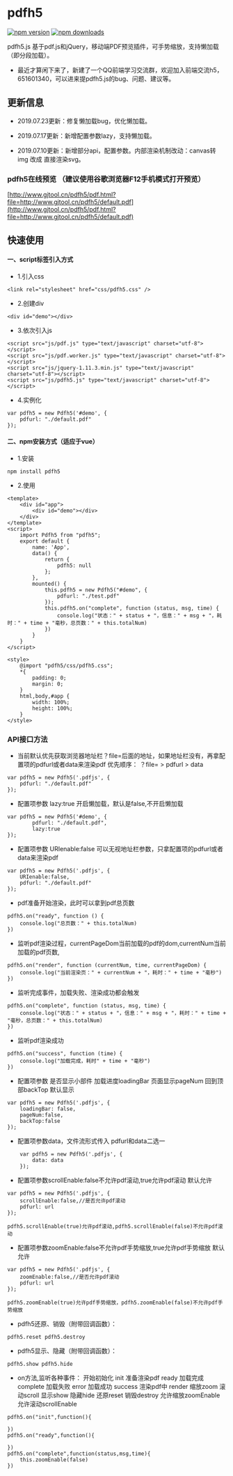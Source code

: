 # pdfh5

[![npm version](https://img.shields.io/npm/v/pdfh5.svg)](https://www.npmjs.com/package/pdfh5)
[![npm downloads](https://img.shields.io/npm/dt/pdfh5.svg)](https://www.npmjs.com/package/pdfh5)

pdfh5.js 基于pdf.js和jQuery，移动端PDF预览插件，可手势缩放，支持懒加载（即分段加载）。
- 最近才算闲下来了，新建了一个QQ前端学习交流群，欢迎加入前端交流h5，651601340，可以进来提pdfh5.js的bug、问题、建议等。

## 更新信息

- 2019.07.23更新：修复懒加载bug，优化懒加载。

- 2019.07.17更新：新增配置参数lazy，支持懒加载。

- 2019.07.10更新：新增部分api，配置参数。内部渲染机制改动：canvas转img 改成 直接渲染svg。

### pdfh5在线预览 （建议使用谷歌浏览器F12手机模式打开预览）
[http://www.gjtool.cn/pdfh5/pdf.html?file=http://www.gjtool.cn/pdfh5/default.pdf](http://www.gjtool.cn/pdfh5/pdf.html?file=http://www.gjtool.cn/pdfh5/default.pdf)  

## 快速使用

#### 一、script标签引入方式

- 	1.引入css   

```
<link rel="stylesheet" href="css/pdfh5.css" />
```

- 	2.创建div  

```
<div id="demo"></div>
```

- 	3.依次引入js   

```
<script src="js/pdf.js" type="text/javascript" charset="utf-8"></script>
<script src="js/pdf.worker.js" type="text/javascript" charset="utf-8"></script>
<script src="js/jquery-1.11.3.min.js" type="text/javascript" charset="utf-8"></script>
<script src="js/pdfh5.js" type="text/javascript" charset="utf-8"></script>
```

- 	4.实例化

```
var pdfh5 = new Pdfh5('#demo', {
    pdfurl: "./default.pdf"
});
```

####  二、npm安装方式（适应于vue）

- 	1.安装

```
npm install pdfh5
```
- 	2.使用

```
<template>
	<div id="app">
		<div id="demo"></div>
	</div>
</template>
<script>
	import Pdfh5 from "pdfh5";
	export default {
		name: 'App',
		data() {
			return {
				pdfh5: null
			};
		},
		mounted() {
			this.pdfh5 = new Pdfh5("#demo", {
				pdfurl: "./test.pdf" 
			});
			this.pdfh5.on("complete", function (status, msg, time) {
				console.log("状态：" + status + "，信息：" + msg + "，耗时：" + time + "毫秒，总页数：" + this.totalNum)
			})
		}
	}
</script>

<style>
	@import "pdfh5/css/pdfh5.css";
	*{
		padding: 0;
		margin: 0;
	}
	html,body,#app {
		width: 100%;
		height: 100%;
	}
</style>
```

### API接口方法

- 	当前默认优先获取浏览器地址栏？file=后面的地址，如果地址栏没有，再拿配置项的pdfurl或者data来渲染pdf
	优先顺序：  ？file= > pdfurl > data

```
var pdfh5 = new Pdfh5('.pdfjs', {
	pdfurl: "./default.pdf"
});
```

- 	配置项参数 lazy:true 开启懒加载，默认是false,不开启懒加载

```
var pdfh5 = new Pdfh5('#demo', {
		pdfurl: "./default.pdf",
		lazy:true 
});
```

- 	配置项参数 URIenable:false 可以无视地址栏参数，只拿配置项的pdfurl或者data来渲染pdf

```
var pdfh5 = new Pdfh5('.pdfjs', {
	URIenable:false,
	pdfurl: "./default.pdf"
});
```

- 	pdf准备开始渲染，此时可以拿到pdf总页数

```
pdfh5.on("ready", function () {
	console.log("总页数：" + this.totalNum)
})
```

- 	监听pdf渲染过程，currentPageDom当前加载的pdf的dom,currentNum当前加载的pdf页数,

```
pdfh5.on("render", function (currentNum, time, currentPageDom) {
	console.log("当前渲染页：" + currentNum + "，耗时：" + time + "毫秒")
})
```

- 	监听完成事件，加载失败、渲染成功都会触发

```
pdfh5.on("complete", function (status, msg, time) {
	console.log("状态：" + status + "，信息：" + msg + "，耗时：" + time + "毫秒，总页数：" + this.totalNum)
})
```

- 	监听pdf渲染成功

```
pdfh5.on("success", function (time) {
	console.log("加载完成，耗时" + time + "毫秒")
})
```

- 	配置项参数 是否显示小部件 加载进度loadingBar 页面显示pageNum 回到顶部backTop  默认显示

```
var pdfh5 = new Pdfh5('.pdfjs', {
	loadingBar: false,
	pageNum:false,
	backTop:false
});
```

- 	配置项参数data，文件流形式传入  pdfurl和data二选一

```
	var pdfh5 = new Pdfh5('.pdfjs', {
		data: data
	});
```

- 	配置项参数scrollEnable:false不允许pdf滚动,true允许pdf滚动  默认允许

```
var pdfh5 = new Pdfh5('.pdfjs', {
	scrollEnable:false,//是否允许pdf滚动
	pdfurl: url
});
```

```
pdfh5.scrollEnable(true)允许pdf滚动,pdfh5.scrollEnable(false)不允许pdf滚动
```

- 	配置项参数zoomEnable:false不允许pdf手势缩放,true允许pdf手势缩放  默认允许

```
var pdfh5 = new Pdfh5('.pdfjs', {
	zoomEnable:false,//是否允许pdf滚动
	pdfurl: url
});
```
```
pdfh5.zoomEnable(true)允许pdf手势缩放，pdfh5.zoomEnable(false)不允许pdf手势缩放
```
- 	pdfh5还原、销毁（附带回调函数）：   

```
pdfh5.reset pdfh5.destroy 
```

- 	pdfh5显示、隐藏（附带回调函数）：  

``` 
pdfh5.show pdfh5.hide 
```

- 	on方法,监听各种事件： 开始初始化 init 准备渲染pdf ready 加载完成 complete 加载失败 error 加载成功 success 渲染pdf中 render
	缩放zoom   滚动scroll 显示show  隐藏hide 还原reset 销毁destroy  允许缩放zoomEnable 允许滚动scrollEnable

```	
pdfh5.on("init",function(){
		
})
pdfh5.on("ready",function(){
	
})
pdfh5.on("complete",function(status,msg,time){
	this.zoomEnable(false)
})
```

	
